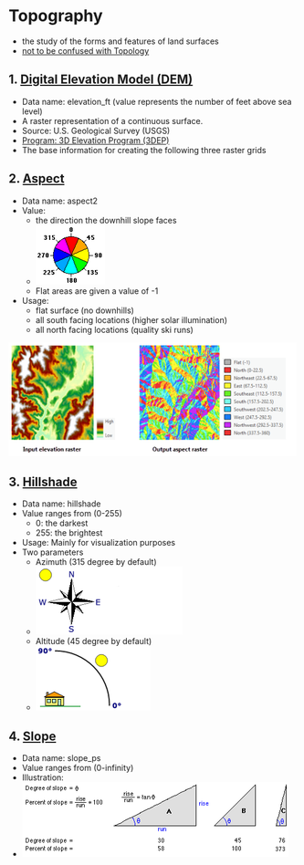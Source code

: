 # Topography

- the study of the forms and features of land surfaces
- [not to be confused with Topology](http://geospatial-solutions.com/topology-is-not-topography/)

## 1. [Digital Elevation Model (DEM)](https://pro.arcgis.com/en/pro-app/latest/tool-reference/spatial-analyst/exploring-digital-elevation-models.htm)

- Data name: elevation_ft (value represents the number of feet above sea level)
- A raster representation of a continuous surface.
- Source: U.S. Geological Survey (USGS)
- [Program: 3D Elevation Program (3DEP)](https://www.usgs.gov/core-science-systems/ngp/3dep/about-3dep-products-services?qt-science_support_page_related_con=0#qt-science_support_page_related_con)
- The base information for creating the following three raster grids

## 2. [Aspect](https://pro.arcgis.com/en/pro-app/latest/tool-reference/spatial-analyst/how-aspect-works.htm)

- Data name: aspect2
- Value:
  - the direction the downhill slope faces
  - ![aspect](aspect_value_range.gif)
  - Flat areas are given a value of -1
- Usage:
  - flat surface (no downhills)
  - all south facing locations (higher solar illumination)
  - all north facing locations (quality ski runs)

![aspect_dem](aspect_dem.png)

## 3. [Hillshade](https://pro.arcgis.com/en/pro-app/latest/tool-reference/spatial-analyst/how-hillshade-works.htm)

- Data name: hillshade
- Value ranges from (0-255)
  - 0: the darkest
  - 255: the brightest
- Usage: Mainly for visualization purposes
- Two parameters
  - Azimuth (315 degree by default)
  - ![azimuth](hillshade_azimuth.gif)
  - Altitude (45 degree by default)
  - ![altitude](hillshade_altitude.gif)

## 4. [Slope](https://pro.arcgis.com/en/pro-app/latest/tool-reference/spatial-analyst/how-slope-works.htm)

- Data name: slope_ps
- Value ranges from (0-infinity)
- Illustration:
- ![slope_ps](slope_percent_rise.gif)